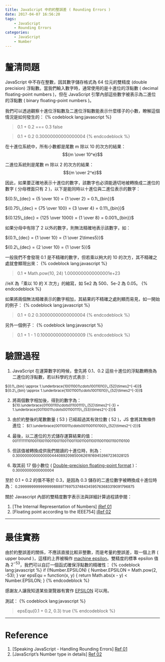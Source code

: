 ```yaml
---
title: JavaScript 中的約整誤差 ( Rounding Errors )
date: 2017-04-07 16:56:20
tags:
    - JavaScript
    - Rounding Errors
categories:
    - JavaScript
    - Number
---
```


# 釐清問題
JavaScript 中不存在整數，因其數字儲存格式為 64 位元的雙精度 (double precision) 浮點數。當我們輸入數字時，通常使用的是十進位的浮點數 ( decimal floating-point numbers )，但在 JavaScript 引擎內部這些數字被表示為二進位的浮點數 ( binary floating-point numbers )。

我們可以透過觀察十進位浮點數及二進位浮點數能表示什麼樣子的小數，瞭解這個情況是如何發生的：
{% codeblock lang:javascript %}
> 0.1 + 0.2 === 0.3
false

> 0.1 + 0.2
0.30000000000000004
{% endcodeblock %}

<!-- more -->

在十進位系統中，所有小數都是尾數 m 除以 10 的次方的結果：
$${m \over 10^e}$$

二進位系統則是尾數 m 除以 2 的次方的結果：
$${m \over 2^e}$$

因此，如果要正確地表示十進位的數字，該數字也必須能適切地被轉換成二進位的數字 ( 分母裡面只有 2 )，以下是能同時以十進位與二進位表示的數字：

${0.5\_{dec} = {5 \over 10} = {1 \over 2} = 0.1\_{bin}}$

${0.75\_{dec} = {75 \over 100} = {3 \over 4} = 0.11\_{bin}}$

${0.125\_{dec} = {125 \over 1000} = {1 \over 8} = 0.001\_{bin}}$

如果分母中有除了 2 以外的數字，則無法精確地表示該數字，如：

${0.1\_{dec} = {1 \over 10} = {1 \over 2\times5}}$

${0.2\_{dec} = {2 \over 10} = {1 \over 5}}$


一般我們不會發現 0.1 是不精確的數字，但若乘以夠大的 10 的次方，其不精確之處就會顯現出來：
{% codeblock lang:javascript %}
> 0.1 * Math.pow(10, 24)
1.0000000000000001e+23

//eX 為「乘以 10 的 X 次方」的縮寫，如 5e2 為 500、5e-2 為 0.05。
{% endcodeblock %}


如果將兩個無法精確表示的數字相加，其結果的不精確之處則顯而易見，如一開始的例子：
{% codeblock lang:javascript %}
> 0.1 + 0.2
0.30000000000000004
{% endcodeblock %}

另外一個例子：
{% codeblock lang:javascript %}
> 0.1 + 1 - 1
0.10000000000000009
{% endcodeblock %}

# 驗證過程
1. JavaScript 在運算數字的時候，會先將 0.1、0.2 這些十進位的浮點數轉換為二進位的浮點數，若以科學的方式表示：
<p><small>${0.1\_{bin} \approx 1.\underbrace{10011001\cdots10011010}\_{52}\times2^{-4}}$</small>
<small>${0.2\_{bin} \approx 1.\underbrace{10011001\cdots10011010}\_{52}\times2^{-3}}$</small></p>

2. 將兩個數字相加後，得到的數字為：
<small>${10.\underbrace{01100110\cdots01100111}\_{52}\times2^{-3} = 1.\underbrace{00110011\cdots001100111}\_{53}\times2^{-2}}$</small>

3. 由於約整後的尾數數量 ( 53 ) 已經超過其有效位數 ( 52 )，JS 會將其無條件進位：
<small>${1.\underbrace{00110011\cdots001100110100}\_{52}\times2^{-2}}$</small>

4. 最後，以二進位的方式儲存運算結果的值：
<small>${0 01111111101 0011001100110011001100110011001100110011001100110100}$</small>

5. 但該值被轉換成供我們閱讀的十進位時，則為：
<small>${0.3000000000000000444089209850062616169452667236328125}$</small>

6. 取其前 17 個小數位 ( [Double-precision floating-point format](https://www.wikiwand.com/en/Double-precision_floating-point_format#/section_IEEE_754_double-precision_binary_floating-point_format:_binary64 "If an IEEE 754 double precision is converted to a decimal string with at least 17 significant digits and then converted back to double, then the final number must match the original.") )：
<small>${0.30000000000000004}$</small>

至於 0.1 + 0.2 的值不等於 0.3，是因為 0.3 儲存的二進位數字被轉換成十進位時為：
<small>${0.299999999999999988897769753748434595763683319091796875}$</small>

關於 Javascript 內部的雙精度數字表示法與詳細計算過程請參閱：
1. [The Internal Representation of Numbers] [iRef 01]
2. [Floating point according to the IEEE754] [iRef 02]

[iRef 01]: http://speakingjs.com/es5/ch11.html#number_representation "Speaking JavaScript - The Internal Representation of Numbers"
[iRef 02]: https://medium.com/the-node-js-collection/javascripts-number-type-8d59199db1b6#7025 "JavaScript’s Number type in details - Floating point according to the IEEE754"

---

# 最佳實務

由於約整誤差的關係，不應該直接比較非整數，而是考量約整誤差，取一個上界 ( upper bound )，這樣的上界被稱作 [machine epsilon](http://en.wikipedia.org/wiki/Machine_epsilon "machine epsilon")。雙精度的標準 epsilon 值為 ${2^{-53}}$，我們可以自訂一個函式確保浮點數的精確性：
{% codeblock lang:javascript %}
if (!Number.EPSILON) { Number.EPSILON = Math.pow(2, -53); }
var epsEqu = function(x, y) {
  return Math.abs(x - y) < Number.EPSILON;
}
{% endcodeblock %}

感謝友人讓我知道某些瀏覽器有實作 [EPSILON](https://developer.mozilla.org/en-US/docs/Web/JavaScript/Reference/Global_Objects/Number/EPSILON "EPSILON") 可以用。

測試：
{% codeblock lang:javascript %}
> epsEqu(0.1 + 0.2, 0.3)
true
{% endcodeblock %}

---

# Reference
1. [Speaking JavaScript - Handling Rounding Errors] [Ref 01]
2. [JavaScript’s Number type in details] [Ref 02]

[Ref 01]: http://speakingjs.com/es5/ch11.html#rounding_errors "Speaking JavaScript - Handling Rounding Errors"
[Ref 02]: https://medium.com/the-node-js-collection/javascripts-number-type-8d59199db1b6 "JavaScript’s Number type in details"

<script type="text/x-mathjax-config">MathJax.Hub.Config({tex2jax: {inlineMath: [['$','$'], ['\\(','\\)']]}});</script>